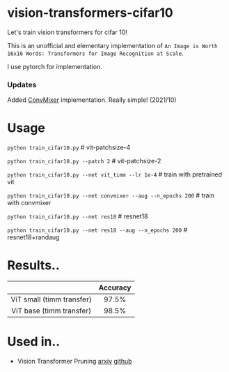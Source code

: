 # vision-transformers-cifar10
Let's train vision transformers for cifar 10! 

This is an unofficial and elementary implementation of `An Image is Worth 16x16 Words: Transformers for Image Recognition at Scale`.

I use pytorch for implementation.

### Updates
Added [ConvMixer]((https://openreview.net/forum?id=TVHS5Y4dNvM)) implementation. Really simple! (2021/10)


# Usage
`python train_cifar10.py` # vit-patchsize-4

`python train_cifar10.py --patch 2` # vit-patchsize-2

`python train_cifar10.py --net vit_timm --lr 1e-4` # train with pretrained vit

`python train_cifar10.py --net convmixer --aug --n_epochs 200` # train with convmixer

`python train_cifar10.py --net res18` # resnet18

`python train_cifar10.py --net res18 --aug --n_epochs 200` # resnet18+randaug

# Results..

|             | Accuracy |
|:-----------:|:--------:|
| ViT small (timm transfer) | 97.5% |
| ViT base (timm transfer) | 98.5% |

# Used in..
* Vision Transformer Pruning [arxiv](https://arxiv.org/abs/2104.08500) [github](https://github.com/Cydia2018/ViT-cifar10-pruning)
